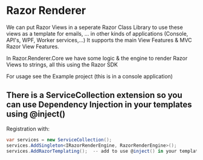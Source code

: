 # Razor Renderer 
We can put Razor Views in a seperate Razor Class Library to use these views as a template for emails, ... in other kinds of applications (Console, API's, WPF, Worker services,...)
It supports the main View Features & MVC Razor View Features.

In Razor.Renderer.Core we have some logic & the engine to render Razor Views to strings, all this using the Razor SDK

For usage see the Example project (this is in a console application)

## There is a ServiceCollection extension so you can use Dependency Injection in your templates using @inject()
Registration with:
```csharp
var services = new ServiceCollection();
services.AddSingleton<IRazorRenderEngine, RazorRenderEngine>();
services.AddRazorTemplating();  -- add to use @inject() in your templates
```